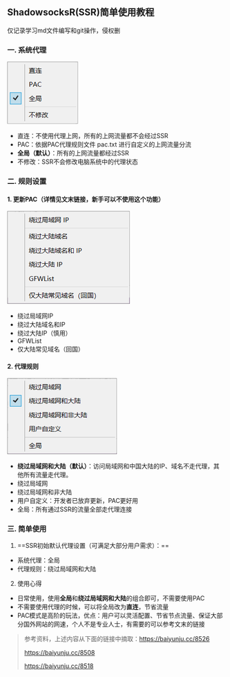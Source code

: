 ## ShadowsocksR(SSR)简单使用教程

仅记录学习md文件编写和git操作，侵权删

### 一. 系统代理
![Alt text](image-3.png)
- 直连：不使用代理上网，所有的上网流量都不会经过SSR
- PAC：依据PAC代理规则文件 pac.txt 进行自定义的上网流量分流
- **全局（默认）**：所有的上网流量都经过SSR
- 不修改：SSR不会修改电脑系统中的代理状态

### 二. 规则设置

#### 1. 更新PAC（详情见文末链接，新手可以不使用这个功能）
![Alt text](image-1.png)
- 绕过局域网IP
- 绕过大陆域名和IP
- 绕过大陆IP（慎用）
- GFWList
- 仅大陆常见域名（回国）

#### 2. 代理规则
![Alt text](image-2.png)
- **绕过局域网和大陆（默认）**：访问局域网和中国大陆的IP、域名不走代理，其他所有流量走代理。
- 绕过局域网
- 绕过局域网和非大陆
- 用户自定义：开发者已放弃更新，PAC更好用
- 全局：所有通过SSR的流量全部走代理连接

### 三. 简单使用
1. ==SSR初始默认代理设置（可满足大部分用户需求）：==
- 系统代理：全局
- 代理规则：绕过局域网和大陆
  
2. 使用心得
- 日常使用，使用**全局**和**绕过局域网和大陆**的组合即可，不需要使用PAC
- 不需要使用代理的时候，可以将全局改为**直连**，节省流量
- PAC模式是高阶的玩法，优点：用户可以灵活配置、节省节点流量、保证大部分国外网站的网速，个人不是专业人士，有需要的可以参考文末的链接

> 参考资料，上述内容从下面的链接中摘取：https://baiyunju.cc/8526
> 
> https://baiyunju.cc/8508
> 
> https://baiyunju.cc/8518

  






